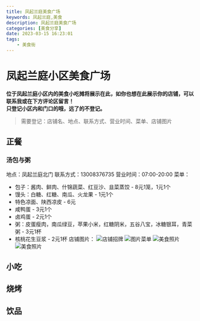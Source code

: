 ```yaml
---
title: 凤起兰庭美食广场
keywords: 凤起兰庭,美食
description: 凤起兰庭美食广场
categories: [美食分享]
date: 2023-03-15 16:23:01
tags:
    - 美食街
---
```


# 凤起兰庭小区美食广场

**位于凤起兰庭小区内的美食小吃摊将展示在此，如你也想在此展示你的店铺，可以联系我或在下方评论区留言！<br>只登记小区内和门口的哦，远了的不登记。**

>需要登记：店铺名、地点、联系方式、营业时间、菜单、店铺图片

<!-- more -->

## 正餐

### 汤包与粥
地点：凤起兰庭北门
联系方式：13008376735
营业时间：07:00-20:00
菜单：
- 包子：酱肉、鲜肉、什锦蔬菜、红豆沙、韭菜蒸饺  - 8元1笼，1元1个
- 馒头：白糖、红糖、南瓜、火龙果 - 1元1个
- 特色凉面、陕西凉皮 - 6元
- 咸鸭蛋 - 3元1个
- 卤鸡蛋 - 2元1个
- 粥：皮蛋瘦肉，南瓜绿豆，苹果小米，红糖阴米，五谷八宝，冰糖银耳，青菜粥 - 3元1杯
- 核桃花生豆浆 - 2元1杯
店铺图片：
![店铺招牌](https://img.1949hacker.cn//59d4db41101b4cbde865bce2603a87d.jpg)
![图片菜单](https://img.1949hacker.cn//3f5ceec48d8df3ad79c928c7242d08f.jpg)
![美食照片](https://img.1949hacker.cn//19535dc047e9b53628cc2cbd45cfaa9.jpg)
![美食照片](https://img.1949hacker.cn//a0120f00e258d638e230cfefa201a2e.jpg)

## 小吃

## 烧烤

## 饮品